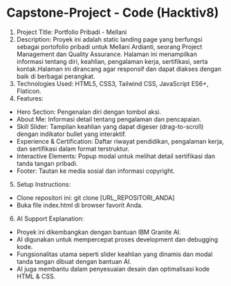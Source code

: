 # Capstone-Project - Code (Hacktiv8)

1. Project Title: Portfolio Pribadi - Mellani
2. Description:
   Proyek ini adalah static landing page yang berfungsi sebagai portofolio pribadi untuk Mellani Ardianti, seorang Project Management dan Quality Assurance. Halaman ini menampilkan informasi tentang diri, keahlian, pengalaman kerja, sertifikasi, serta kontak.Halaman ini dirancang agar responsif dan dapat diakses dengan baik di berbagai perangkat.
3. Technologies Used: HTML5, CSS3, Tailwind CSS, JavaScript ES6+, Flaticon.
4. Features:
- Hero Section: Pengenalan diri dengan tombol aksi.
- About Me: Informasi detail tentang pengalaman dan pencapaian.
- Skill Slider: Tampilan keahlian yang dapat digeser (drag-to-scroll) dengan indikator bullet yang interaktif.
- Experience & Certification: Daftar riwayat pendidikan, pengalaman kerja, dan sertifikasi dalam format terstruktur.
- Interactive Elements: Popup modal untuk melihat detail sertifikasi dan tanda tangan pribadi.
- Footer: Tautan ke media sosial dan informasi copyright.
5. Setup Instructions:
- Clone repositori ini: git clone [URL_REPOSITORI_ANDA]
- Buka file index.html di browser favorit Anda.
6. AI Support Explanation:
- Proyek ini dikembangkan dengan bantuan IBM Granite AI.
- AI digunakan untuk mempercepat proses development dan debugging kode.
- Fungsionalitas utama seperti slider keahlian yang dinamis dan modal tanda tangan dibuat dengan bantuan AI.
- AI juga membantu dalam penyesuaian desain dan optimalisasi kode HTML & CSS.
